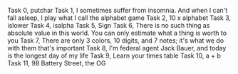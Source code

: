 Task 0, putchar
Task 1, I sometimes suffer from insomnia. And when I can't fall asleep, I play what I call the alphabet game
Task 2, 10 x alphabet
Task 3,  islower
Task 4,  isalpha
Task 5,  Sign
Task 6, There is no such thing as absolute value in this world. You can only estimate what a thing is worth to you
Task 7, There are only 3 colors, 10 digits, and 7 notes; it's what we do with them that's important
Task 8,  I'm federal agent Jack Bauer, and today is the longest day of my life
Task 9, Learn your times table
Task 10, a + b
Task 11, 98 Battery Street, the OG
